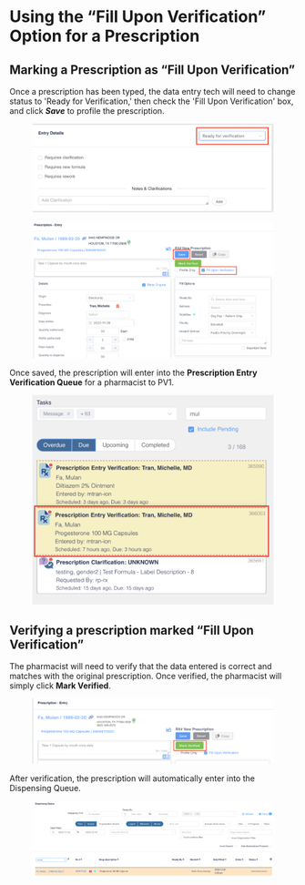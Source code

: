 # Using the “Fill Upon Verification” Option for a Prescription

## Marking a Prescription as “Fill Upon Verification”

Once a prescription has been typed, the data entry tech will need to change status to 'Ready for Verification,' then check the 'Fill Upon Verification' box, and click _**Save**_ to profile the prescription.

<figure><img src="../../../.gitbook/assets/image (449).png" alt=""><figcaption></figcaption></figure>

<figure><img src="../../../.gitbook/assets/image (450).png" alt=""><figcaption></figcaption></figure>

Once saved, the prescription will enter into the **Prescription Entry Verification Queue** for a pharmacist to PV1.

<figure><img src="../../../.gitbook/assets/image (452).png" alt="" width="563"><figcaption></figcaption></figure>

## Verifying a prescription marked “Fill Upon Verification”

The pharmacist will need to verify that the data entered is correct and matches with the original prescription. Once verified, the pharmacist will simply click **Mark Verified**.

<figure><img src="../../../.gitbook/assets/image (340).png" alt=""><figcaption></figcaption></figure>

After verification, the prescription will automatically enter into the Dispensing Queue.

<figure><img src="../../../.gitbook/assets/image (342).png" alt=""><figcaption></figcaption></figure>
